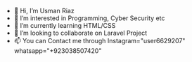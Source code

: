 - 👋 Hi, I’m Usman Riaz
- 👀 I’m interested in Programming, Cyber Security etc
- 🌱 I’m currently learning HTML/CSS
- 💞️ I’m looking to collaborate on Laravel Project
- 📫 You can Contact me through Instagram="user6629207" whatsapp="+923038507420"

<!---
iblameusman/iblameusman is a ✨ special ✨ repository because its `README.md` (this file) appears on your GitHub profile.
You can click the Preview link to take a look at your changes.
--->
